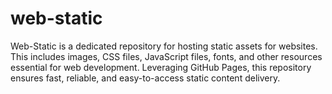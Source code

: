 # web-static
Web-Static is a dedicated repository for hosting static assets for websites. This includes images, CSS files, JavaScript files, fonts, and other resources essential for web development. Leveraging GitHub Pages, this repository ensures fast, reliable, and easy-to-access static content delivery.
